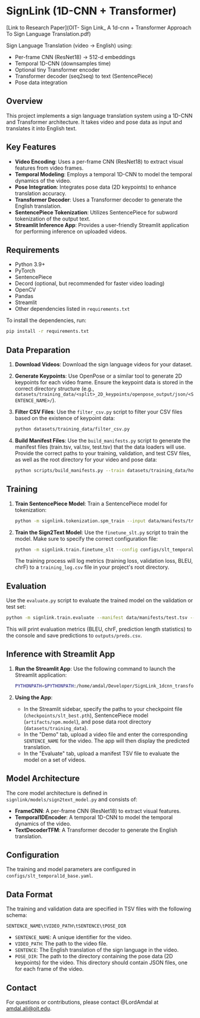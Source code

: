 # SignLink (1D-CNN + Transformer)

[Link to Research Paper](OIT- Sign Link_ A 1d-cnn + Transformer Approach To Sign Language Translation.pdf)


Sign Language Translation (video → English) using:
- Per-frame CNN (ResNet18) → 512-d embeddings
- Temporal 1D-CNN (downsamples time)
- Optional tiny Transformer encoder
- Transformer decoder (seq2seq) to text (SentencePiece)
- Pose data integration

## Overview

This project implements a sign language translation system using a 1D-CNN and Transformer architecture. It takes video and pose data as input and translates it into English text.

## Key Features

- **Video Encoding**: Uses a per-frame CNN (ResNet18) to extract visual features from video frames.
- **Temporal Modeling**: Employs a temporal 1D-CNN to model the temporal dynamics of the video.
- **Pose Integration**: Integrates pose data (2D keypoints) to enhance translation accuracy.
- **Transformer Decoder**: Uses a Transformer decoder to generate the English translation.
- **SentencePiece Tokenization**: Utilizes SentencePiece for subword tokenization of the output text.
- **Streamlit Inference App**: Provides a user-friendly Streamlit application for performing inference on uploaded videos.

## Requirements

- Python 3.9+
- PyTorch
- SentencePiece
- Decord (optional, but recommended for faster video loading)
- OpenCV
- Pandas
- Streamlit
- Other dependencies listed in `requirements.txt`

To install the dependencies, run:

```bash
pip install -r requirements.txt
```

## Data Preparation

1.  **Download Videos**: Download the sign language videos for your dataset.
2.  **Generate Keypoints**: Use OpenPose or a similar tool to generate 2D keypoints for each video frame. Ensure the keypoint data is stored in the correct directory structure (e.g., `datasets/training_data/<split>_2D_keypoints/openpose_output/json/<SENTENCE_NAME>/`).
3.  **Filter CSV Files**: Use the `filter_csv.py` script to filter your CSV files based on the existence of keypoint data:

    ```bash
    python datasets/training_data/filter_csv.py
    ```

4.  **Build Manifest Files**: Use the `build_manifests.py` script to generate the manifest files (train.tsv, val.tsv, test.tsv) that the data loaders will use. Provide the correct paths to your training, validation, and test CSV files, as well as the root directory for your video and pose data:

    ```bash
    python scripts/build_manifests.py --train datasets/training_data/how2sign_realigned_train_filtered.csv --val datasets/training_data/how2sign_realigned_val_filtered.csv --test datasets/training_data/how2sign_realigned_test_filtered.csv --pose_root datasets/training_data --video_root datasets/training_data --outdir data/manifests
    ```

## Training

1.  **Train SentencePiece Model**: Train a SentencePiece model for tokenization:

    ```bash
    python -m signlink.tokenization.spm_train --input data/manifests/train.tsv --text-col SENTENCE --vocab_size 12000 --out artifacts/spm
    ```

2.  **Train the Sign2Text Model**: Use the `finetune_slt.py` script to train the model. Make sure to specify the correct configuration file:

    ```bash
    python -m signlink.train.finetune_slt --config configs/slt_temporal1d_base.yaml
    ```

    The training process will log metrics (training loss, validation loss, BLEU, chrF) to a `training_log.csv` file in your project's root directory.

## Evaluation

Use the `evaluate.py` script to evaluate the trained model on the validation or test set:

```bash
python -m signlink.train.evaluate --manifest data/manifests/test.tsv --ckpt checkpoints/slt_best.pth --config configs/slt_temporal1d_base.yaml
```

This will print evaluation metrics (BLEU, chrF, prediction length statistics) to the console and save predictions to `outputs/preds.csv`.

## Inference with Streamlit App

1.  **Run the Streamlit App**: Use the following command to launch the Streamlit application:

    ```bash
    PYTHONPATH=$PYTHONPATH:/home/amdal/Developer/SignLink_1dcnn_transformer streamlit run streamlit_app/app.py
    ```

2.  **Using the App**:
    *   In the Streamlit sidebar, specify the paths to your checkpoint file (`checkpoints/slt_best.pth`), SentencePiece model (`artifacts/spm.model`), and pose data root directory (`datasets/training_data`).
    *   In the "Demo" tab, upload a video file and enter the corresponding `SENTENCE_NAME` for the video. The app will then display the predicted translation.
    *   In the "Evaluate" tab, upload a manifest TSV file to evaluate the model on a set of videos.

## Model Architecture

The core model architecture is defined in `signlink/models/sign2text_model.py` and consists of:

-   **FrameCNN**: A per-frame CNN (ResNet18) to extract visual features.
-   **Temporal1DEncoder**: A temporal 1D-CNN to model the temporal dynamics of the video.
-   **TextDecoderTFM**: A Transformer decoder to generate the English translation.

## Configuration

The training and model parameters are configured in `configs/slt_temporal1d_base.yaml`.

## Data Format

The training and validation data are specified in TSV files with the following schema:

```
SENTENCE_NAME\tVIDEO_PATH\tSENTENCE\tPOSE_DIR
```

-   `SENTENCE_NAME`: A unique identifier for the video.
-   `VIDEO_PATH`: The path to the video file.
-   `SENTENCE`: The English translation of the sign language in the video.
-   `POSE_DIR`: The path to the directory containing the pose data (2D keypoints) for the video. This directory should contain JSON files, one for each frame of the video.

## Contact

For questions or contributions, please contact @LordAmdal at amdal.ali@oit.edu.
